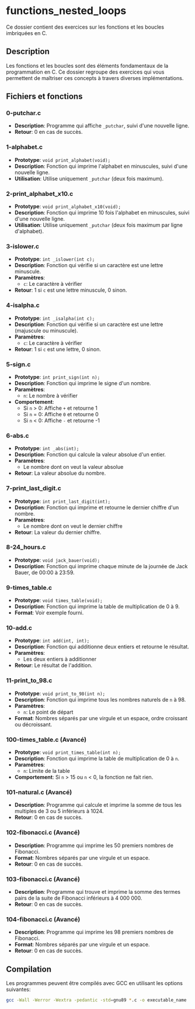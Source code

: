 # functions_nested_loops

Ce dossier contient des exercices sur les fonctions et les boucles imbriquées en C.

## Description

Les fonctions et les boucles sont des éléments fondamentaux de la programmation en C. Ce dossier regroupe des exercices qui vous permettent de maîtriser ces concepts à travers diverses implémentations.

## Fichiers et fonctions

### 0-putchar.c
- **Description**: Programme qui affiche `_putchar`, suivi d'une nouvelle ligne.
- **Retour**: 0 en cas de succès.

### 1-alphabet.c
- **Prototype**: `void print_alphabet(void);`
- **Description**: Fonction qui imprime l'alphabet en minuscules, suivi d'une nouvelle ligne.
- **Utilisation**: Utilise uniquement `_putchar` (deux fois maximum).

### 2-print_alphabet_x10.c
- **Prototype**: `void print_alphabet_x10(void);`
- **Description**: Fonction qui imprime 10 fois l'alphabet en minuscules, suivi d'une nouvelle ligne.
- **Utilisation**: Utilise uniquement `_putchar` (deux fois maximum par ligne d'alphabet).

### 3-islower.c
- **Prototype**: `int _islower(int c);`
- **Description**: Fonction qui vérifie si un caractère est une lettre minuscule.
- **Paramètres**: 
  - `c`: Le caractère à vérifier
- **Retour**: 1 si `c` est une lettre minuscule, 0 sinon.

### 4-isalpha.c
- **Prototype**: `int _isalpha(int c);`
- **Description**: Fonction qui vérifie si un caractère est une lettre (majuscule ou minuscule).
- **Paramètres**: 
  - `c`: Le caractère à vérifier
- **Retour**: 1 si `c` est une lettre, 0 sinon.

### 5-sign.c
- **Prototype**: `int print_sign(int n);`
- **Description**: Fonction qui imprime le signe d'un nombre.
- **Paramètres**: 
  - `n`: Le nombre à vérifier
- **Comportement**: 
  - Si `n` > 0: Affiche `+` et retourne 1
  - Si `n` = 0: Affiche `0` et retourne 0
  - Si `n` < 0: Affiche `-` et retourne -1

### 6-abs.c
- **Prototype**: `int _abs(int);`
- **Description**: Fonction qui calcule la valeur absolue d'un entier.
- **Paramètres**: 
  - Le nombre dont on veut la valeur absolue
- **Retour**: La valeur absolue du nombre.

### 7-print_last_digit.c
- **Prototype**: `int print_last_digit(int);`
- **Description**: Fonction qui imprime et retourne le dernier chiffre d'un nombre.
- **Paramètres**: 
  - Le nombre dont on veut le dernier chiffre
- **Retour**: La valeur du dernier chiffre.

### 8-24_hours.c
- **Prototype**: `void jack_bauer(void);`
- **Description**: Fonction qui imprime chaque minute de la journée de Jack Bauer, de 00:00 à 23:59.

### 9-times_table.c
- **Prototype**: `void times_table(void);`
- **Description**: Fonction qui imprime la table de multiplication de 0 à 9.
- **Format**: Voir exemple fourni.

### 10-add.c
- **Prototype**: `int add(int, int);`
- **Description**: Fonction qui additionne deux entiers et retourne le résultat.
- **Paramètres**: 
  - Les deux entiers à additionner
- **Retour**: Le résultat de l'addition.

### 11-print_to_98.c
- **Prototype**: `void print_to_98(int n);`
- **Description**: Fonction qui imprime tous les nombres naturels de `n` à 98.
- **Paramètres**: 
  - `n`: Le point de départ
- **Format**: Nombres séparés par une virgule et un espace, ordre croissant ou décroissant.

### 100-times_table.c (Avancé)
- **Prototype**: `void print_times_table(int n);`
- **Description**: Fonction qui imprime la table de multiplication de 0 à `n`.
- **Paramètres**: 
  - `n`: Limite de la table
- **Comportement**: Si `n` > 15 ou `n` < 0, la fonction ne fait rien.

### 101-natural.c (Avancé)
- **Description**: Programme qui calcule et imprime la somme de tous les multiples de 3 ou 5 inférieurs à 1024.
- **Retour**: 0 en cas de succès.

### 102-fibonacci.c (Avancé)
- **Description**: Programme qui imprime les 50 premiers nombres de Fibonacci.
- **Format**: Nombres séparés par une virgule et un espace.
- **Retour**: 0 en cas de succès.

### 103-fibonacci.c (Avancé)
- **Description**: Programme qui trouve et imprime la somme des termes pairs de la suite de Fibonacci inférieurs à 4 000 000.
- **Retour**: 0 en cas de succès.

### 104-fibonacci.c (Avancé)
- **Description**: Programme qui imprime les 98 premiers nombres de Fibonacci.
- **Format**: Nombres séparés par une virgule et un espace.
- **Retour**: 0 en cas de succès.

## Compilation

Les programmes peuvent être compilés avec GCC en utilisant les options suivantes:

```bash
gcc -Wall -Werror -Wextra -pedantic -std=gnu89 *.c -o executable_name
